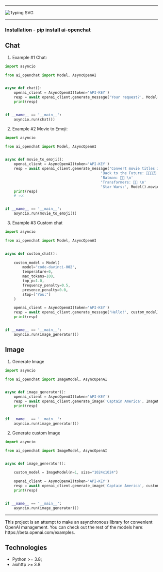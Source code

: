 <hr/>

![Typing SVG](https://readme-typing-svg.herokuapp.com?font=Fira+Code&size=40&pause=1000&color=373737&background=91C5F4&center=true&vCenter=true&multiline=true&width=1080&height=80&lines=Python+async+module+for+OpenAI)
<hr/>

### Installation - pip install ai-openchat


## Chat

1. Example #1 Chat:

``` python
import asyncio

from ai_openchat import Model, AsyncOpenAI


async def chat():
    openai_client = AsyncOpenAI(token='API-KEY')
    resp = await openai_client.generate_message('Your request?', Model().chat())
    print(resp)


if __name__ == '__main__':
    asyncio.run(chat())
```

2. Example #2 Movie to Emoji:
``` python
import asyncio

from ai_openchat import Model, AsyncOpenAI


async def movie_to_emoji():
    openai_client = AsyncOpenAI(token='API-KEY')
    resp = await openai_client.generate_message('Convert movie titles into emoji.\n\n'
                                            'Back to the Future: 👨👴🚗🕒 \n'
                                            'Batman: 🤵🦇 \n'
                                            'Transformers: 🚗🤖 \n'
                                            'Star Wars:', Model().movie_to_emoji())
    print(resp)
    # ⭐️⚔️


if __name__ == '__main__':
    asyncio.run(movie_to_emoji())


```

3. Example #3 Custom chat

``` python
import asyncio

from ai_openchat import Model, AsyncOpenAI


async def custom_chat():
    
    custom_model = Model(
        model="code-davinci-002",
        temperature=0,
        max_tokens=100,
        top_p=1.0,
        frequency_penalty=0.5,
        presence_penalty=0.0,
        stop=["You:"]
    )

    openai_client = AsyncOpenAI(token='API-KEY')
    resp = await openai_client.generate_message('Hello!', custom_model)
    print(resp)


if __name__ == '__main__':
    asyncio.run(image_generator())
```

## Image

1. Generate Image

``` python
import asyncio

from ai_openchat import ImageModel, AsyncOpenAI


async def image_generator():
    openai_client = AsyncOpenAI(token='API-KEY')
    resp = await openai_client.generate_image('Captain America', ImageModel().image())
    print(resp)


if __name__ == '__main__':
    asyncio.run(image_generator())
```

2. Generate custom Image


``` python
import asyncio

from ai_openchat import ImageModel, AsyncOpenAI


async def image_generator():

    custom_model = ImageModel(n=1, size="1024x1024")

    openai_client = AsyncOpenAI(token='API-KEY')
    resp = await openai_client.generate_image('Captain America', custom_model)
    print(resp)


if __name__ == '__main__':
    asyncio.run(image_generator())
```


<hr/>
This project is an attempt to make an asynchronous library for convenient OpenAI management.
You can check out the rest of the models here: https://beta.openai.com/examples.


## Technologies
- Python >= 3.8;
- aiohttp >= 3.8
